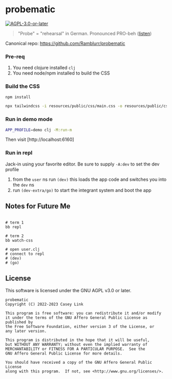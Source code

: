 # probematic

[![AGPL-3.0-or-later](https://img.shields.io/badge/license-AGPL--v3--or--later-blue)](./LICENSE)

> "Probe" = "rehearsal" in German. Pronounced PRO-beh ([listen](https://upload.wikimedia.org/wikipedia/commons/f/f9/De-probe.ogg))

Canonical repo: https://github.com/Ramblurr/probematic

### Pre-req

1. You need clojure installed `clj`
2. You need node/npm installed to build the CSS

### Build the CSS

``` sh
npm install

npx tailwindcss -i resources/public/css/main.css -o resources/public/css/compiled/main.css
```

### Run in demo mode

``` sh
APP_PROFILE=demo clj -M:run-m
```

Then visit [http://localhost:6160]


### Run in repl

Jack-in using your favorite editor. Be sure to supply `-A:dev` to set the dev profile

1. from the `user` ns run `(dev)`
   this loads the app code and switches you into the `dev` ns
2. run `(dev-extra/go)` to start the integrant system and boot the app


## Notes for Future Me

```

# term 1
bb repl

# term 2
bb watch-css

# open user.clj
# connect to repl
# (dev)
# (go)
```


## License

This software is licensed under the GNU AGPL v3.0 or later.

```
probematic
Copyright (C) 2022-2023 Casey Link

This program is free software: you can redistribute it and/or modify
it under the terms of the GNU Affero General Public License as published by
the Free Software Foundation, either version 3 of the License, or
any later version.

This program is distributed in the hope that it will be useful,
but WITHOUT ANY WARRANTY; without even the implied warranty of
MERCHANTABILITY or FITNESS FOR A PARTICULAR PURPOSE.  See the
GNU Affero General Public License for more details.

You should have received a copy of the GNU Affero General Public License
along with this program.  If not, see <http://www.gnu.org/licenses/>.
```
